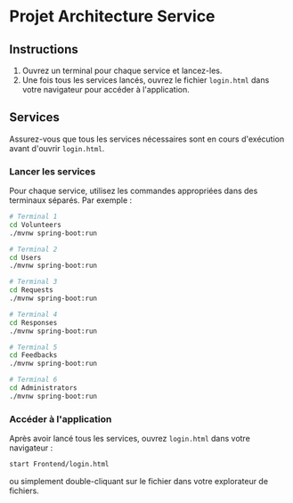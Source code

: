 # Projet Architecture Service

## Instructions

1. Ouvrez un terminal pour chaque service et lancez-les.
2. Une fois tous les services lancés, ouvrez le fichier `login.html` dans votre navigateur pour accéder à l'application.

## Services

Assurez-vous que tous les services nécessaires sont en cours d'exécution avant d'ouvrir `login.html`.

### Lancer les services

Pour chaque service, utilisez les commandes appropriées dans des terminaux séparés. Par exemple :

```bash
# Terminal 1
cd Volunteers
./mvnw spring-boot:run

# Terminal 2
cd Users
./mvnw spring-boot:run

# Terminal 3
cd Requests
./mvnw spring-boot:run

# Terminal 4
cd Responses
./mvnw spring-boot:run

# Terminal 5
cd Feedbacks
./mvnw spring-boot:run

# Terminal 6
cd Administrators
./mvnw spring-boot:run
```

### Accéder à l'application

Après avoir lancé tous les services, ouvrez `login.html` dans votre navigateur :

```bash
start Frontend/login.html
```

ou simplement double-cliquant sur le fichier dans votre explorateur de fichiers.